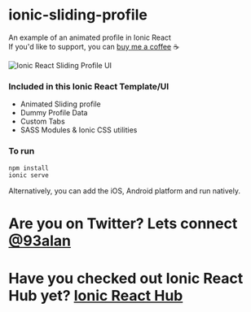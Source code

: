 # ionic-sliding-profile
An example of an animated profile in Ionic React
<br />
If you'd like to support, you can <a className="link" href="https://www.buymeacoffee.com/ionicreacthub" target="_blank" rel="noopener">buy me a coffee</a> ☕️

![Ionic React Sliding Profile UI](https://repository-images.githubusercontent.com/396096512/cd2ebe58-988b-40e0-b8d4-3b8ee435a86a)

### Included in this Ionic React Template/UI
* Animated Sliding profile
* Dummy Profile Data
* Custom Tabs
* SASS Modules & Ionic CSS utilities

### To run

```javascript
npm install
ionic serve
```

Alternatively, you can add the iOS, Android platform and run natively.

# Are you on Twitter? Lets connect [@93alan](https://twitter.com/93alan)
# Have you checked out Ionic React Hub yet? [Ionic React Hub](https://ionicreacthub.com)
